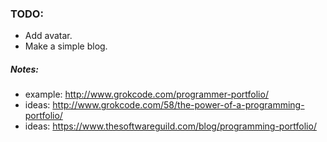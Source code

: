 ### TODO:
- Add avatar.
- Make a simple blog.

##### Notes:
- example: http://www.grokcode.com/programmer-portfolio/
- ideas: http://www.grokcode.com/58/the-power-of-a-programming-portfolio/
- ideas: https://www.thesoftwareguild.com/blog/programming-portfolio/
